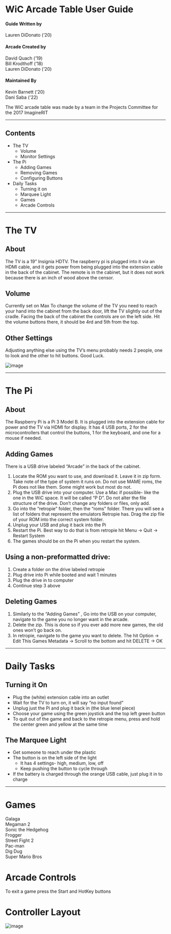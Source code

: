 # WiC Arcade Table User Guide

#### Guide Written by
Lauren DiDonato (‘20)
#### Arcade Created by
David Quach (‘19)  
Bill Krodthoff (‘18)  
Lauren DiDonato (‘20)
#### Maintained By
Kevin Barnett (‘20)  
Dani Saba ('22)

The WiC arcade table was made by a team in the Projects Committee for the 2017 ImagineRIT

*** 

## Contents
* The TV
    * Volume
    * Monitor Settings
* The Pi
    * Adding Games
    * Removing Games
    * Configuring Buttons
* Daily Tasks
    * Turning it on
    * Marquee Light
    * Games
    * Arcade Controls

*** 

# The TV

## About
The TV is a 19” Insignia HDTV. The raspberry pi is plugged into it via an HDMI cable, and it gets power
from being plugged into the extension cable in the back of the cabinet.
The remote is in the cabinet, but it does not work because there is an inch of wood above the
censor.

## Volume
Currently set on Max
To change the volume of the TV you need to reach your hand into the cabinet from the back
door, lift the TV slightly out of the cradle. Facing the back of the cabinet the controls are on the
left side. Hit the volume buttons there, it should be 4rd and 5th from the top.

## Other Settings
Adjusting anything else using the TV’s menu probably needs 2 people, one to look and the other
to hit buttons. Good Luck.

![image](https://user-images.githubusercontent.com/60679049/197279516-8baa1b2e-b6bc-4a1a-81c4-fe3458156017.png)

***

# The Pi

## About
The Raspberry Pi is a Pi 3 Model B. It is plugged into the extension cable for power and the TV
via HDMI for display. It has 4 USB ports, 2 for the microcontrollers that control the buttons, 1 for the keyboard, and one for a mouse if needed.

## Adding Games
There is a USB drive labeled “Arcade” in the back of the cabinet.
1. Locate the ROM you want to use, and download it. Leave it in zip form. Take note of
the type of system it runs on. Do not use MAME roms, the Pi does not like them. Some
might work but most do not.
2. Plug the USB drive into your computer. Use a Mac if possible- like the one in the WiC
space. It will be called “P D”. Do not alter the file structure of the drive. Don’t change
any folders or files, only add.
3. Go into the “retropie” folder, then the “roms” folder. There you will see a list of folders
that represent the emulators Retropie has. Drag the zip file of your ROM into the correct
system folder.
4. Unplug your USB and plug it back into the Pi
5. Restart the Pi. Best way to do that is from retropie hit Menu → Quit → Restart System
6. The games should be on the Pi when you restart the system.

## Using a non-preformatted drive:
1. Create a folder on the drive labeled retropie
2. Plug drive into Pi while booted and wait 1 minutes
3. Plug the drive in to computer
4. Continue step 3 above

## Deleting Games
1. Similarly to the “Adding Games” , Go into the USB on your computer, navigate to the
game you no longer want in the arcade.
2. Delete the zip. This is done so if you ever add more new games, the old ones won’t go
back on.
3. In retropie, navigate to the game you want to delete. The hit Option → Edit This Games
Metadata → Scroll to the bottom and hit DELETE → OK

***

# Daily Tasks

## Turning it On
* Plug the (white) extension cable into an outlet
* Wait for the TV to turn on, it will say “no input found”
* Unplug just the Pi and plug it back in (the blue lenel piece)
* Choose your game using the green joystick and the top left green button
* To quit out of the game and back to the retropie menu, press and hold the center green
and yellow at the same time

## The Marquee Light
* Get someone to reach under the plastic
* The button is on the left side of the light
    * It has 4 settings- high, medium, low, off
    * Keep pushing the button to cycle through
* If the battery is charged through the orange USB cable, just plug it in to charge

***

# Games
Galaga  
Megaman 2  
Sonic the Hedgehog  
Frogger  
Street Fight 2  
Pac-man  
Dig Dug  
Super Mario Bros

# Arcade Controls
To exit a game press the Start and HotKey buttons

# Controller Layout
![image](https://user-images.githubusercontent.com/60679049/197279638-4f213525-efc0-452c-84e0-bd6396aab49b.png)
